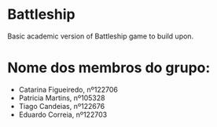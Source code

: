 # Battleship

Basic academic version of Battleship game to build upon.

# Nome dos membros do grupo:
- Catarina Figueiredo, nº122706
- Patricia Martins, nº105328
- Tiago Candeias, nº122676
- Eduardo Correia, nº122703
